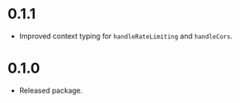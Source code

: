 # 0.1.1

- Improved context typing for `handleRateLimiting` and `handleCors`.

# 0.1.0

- Released package.
